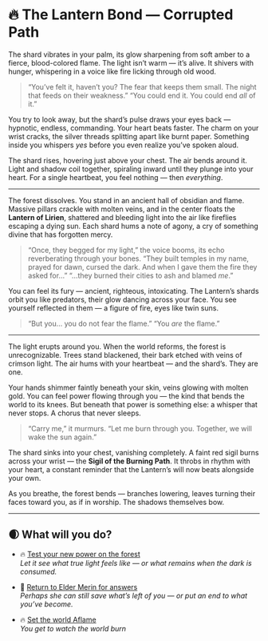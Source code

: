 # 🔥 The Lantern Bond — Corrupted Path

The shard vibrates in your palm, its glow sharpening from soft amber to a fierce, blood-colored flame.
The light isn’t warm — it’s alive. It shivers with hunger, whispering in a voice like fire licking through old wood.

> “You’ve felt it, haven’t you? The fear that keeps them small. The night that feeds on their weakness.”
> “You could end it. You could end *all* of it.”

You try to look away, but the shard’s pulse draws your eyes back — hypnotic, endless, commanding.
Your heart beats faster. The charm on your wrist cracks, the silver threads splitting apart like burnt paper.
Something inside you whispers *yes* before you even realize you’ve spoken aloud.

The shard rises, hovering just above your chest. The air bends around it.
Light and shadow coil together, spiraling inward until they plunge into your heart.
For a single heartbeat, you feel nothing — then *everything*.

---

The forest dissolves. You stand in an ancient hall of obsidian and flame.  
Massive pillars crackle with molten veins, and in the center floats the **Lantern of Lirien**, shattered and bleeding light into the air like fireflies escaping a dying sun.
Each shard hums a note of agony, a cry of something divine that has forgotten mercy.

> “Once, they begged for my light,” the voice booms, its echo reverberating through your bones.
> “They built temples in my name, prayed for dawn, cursed the dark.
> And when I gave them the fire they asked for…”
> “…they burned their cities to ash and blamed *me*.”

You can feel its fury — ancient, righteous, intoxicating.
The Lantern’s shards orbit you like predators, their glow dancing across your face.
You see yourself reflected in them — a figure of fire, eyes like twin suns.

> “But you… you do not fear the flame.”
> “You *are* the flame.”

---

The light erupts around you.
When the world reforms, the forest is unrecognizable.
Trees stand blackened, their bark etched with veins of crimson light.
The air hums with your heartbeat — and the shard’s. They are one.

Your hands shimmer faintly beneath your skin, veins glowing with molten gold.
You can feel power flowing through you — the kind that bends the world to its knees.
But beneath that power is something else: a whisper that never stops. A chorus that never sleeps.

> “Carry me,” it murmurs.
> “Let me burn through you. Together, we will wake the sun again.”

The shard sinks into your chest, vanishing completely. A faint red sigil burns across your wrist — the **Sigil of the Burning Path**.
It throbs in rhythm with your heart, a constant reminder that the Lantern’s will now beats alongside your own.

As you breathe, the forest bends — branches lowering, leaves turning their faces toward you, as if in worship.
The shadows themselves bow.

---

## 🌒 What will you do?

- 🔥 [Test your new power on the forest](corruption-awakens.md)  
*Let it see what true light feels like — or what remains when the dark is consumed.* 


- 🧓 [Return to Elder Merin for answers](meeting-the-elder-ending.md)  
*Perhaps she can still save what’s left of you — or put an end to what you’ve become.*  

- 🔥 [Set the world Aflame](dark-ending3.md)  
*You get to watch the world burn*